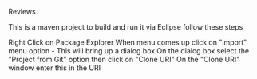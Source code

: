 Reviews

This is a maven project to build and run it via Eclipse follow these steps

Right Click on Package Explorer
When menu comes up click on "import" menu option - This will bring up a dialog box
On the dialog box select the "Project from Git" option then click on "Clone URI"
On the "Clone URI" window enter this in the URI

